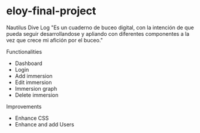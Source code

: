# eloy-final-project

Nautilus Dive Log
"Es un cuaderno de buceo digital, con la intención de que pueda seguir desarrollandose y apliando con diferentes componentes a la vez que crece mi afición por el buceo."

Functionalities

- Dashboard
- Login
- Add immersion
- Edit immersion
- Immersion graph
- Delete immersion

Improvements

- Enhance CSS
- Enhance and add Users

